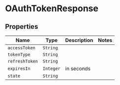 

# OAuthTokenResponse



## Properties

Name | Type | Description | Notes
------------ | ------------- | ------------- | -------------
| `accessToken` | ```String``` |    |  |
| `tokenType` | ```String``` |    |  |
| `refreshToken` | ```String``` |    |  |
| `expiresIn` | ```Integer``` |  in seconds  |  |
| `state` | ```String``` |    |  |



